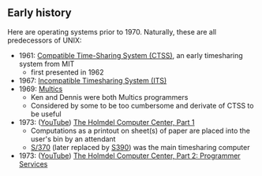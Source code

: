 
## Early history

Here are operating systems prior to 1970. Naturally, these are all predecessors of UNIX:

* 1961: [Compatible Time-Sharing System (CTSS)](https://en.wikipedia.org/wiki/Compatible_Time-Sharing_System), an early timesharing system from MIT
  * first presented in 1962
* 1967: [Incompatible Timesharing System (ITS)](https://github.com/PDP-10/its)
* 1969: [Multics](https://www.multicians.org/general.html)
  * Ken and Dennis were both Multics programmers
  * Considered by some to be too cumbersome and derivate of CTSS to be useful
* 1973: ([YouTube](https://www.youtube.com/watch?v=HMYiktO0D64)) [The Holmdel Computer Center, Part 1](https://techchannel.att.com/playvideo/2012/11/28/AT&T-Archives-Holmdel-Computer-Center-Part-1)
  * Computations as a printout on sheet(s) of paper are placed into the user's bin by an attendant
  * [S/370](https://en.wikipedia.org/wiki/IBM_System/370) (later replaced by [S390](https://en.wikipedia.org/wiki/IBM_System/390)) was the main timesharing computer
* 1973: ([YouTube](https://www.youtube.com/watch?v=V9aVOIuKVUc)) [The Holmdel Computer Center, Part 2: Programmer Services](https://techchannel.att.com/playvideo/2012/11/28/AT&T-Archives-Holmdel-Computer-Center-Part-2)
